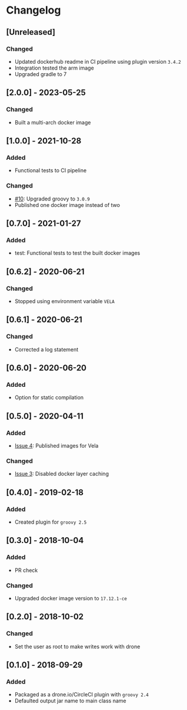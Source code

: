 # Changelog

## [Unreleased]
### Changed
- Updated dockerhub readme in CI pipeline using plugin version `3.4.2`
- Integration tested the arm image
- Upgraded gradle to 7

## [2.0.0] - 2023-05-25
### Changed
- Built a multi-arch docker image

## [1.0.0] - 2021-10-28
### Added
- Functional tests to CI pipeline

### Changed
- [#10](https://github.com/devatherock/scriptjar/issues/10): Upgraded groovy to `3.0.9`
- Published one docker image instead of two

## [0.7.0] - 2021-01-27
### Added
- test: Functional tests to test the built docker images

## [0.6.2] - 2020-06-21
### Changed
- Stopped using environment variable `VELA`

## [0.6.1] - 2020-06-21
### Changed
- Corrected a log statement

## [0.6.0] - 2020-06-20
### Added
- Option for static compilation

## [0.5.0] - 2020-04-11
### Added
- [Issue 4](https://github.com/devatherock/scriptjar/issues/4): Published images for Vela

### Changed
- [Issue 3](https://github.com/devatherock/scriptjar/issues/3): Disabled docker layer caching

## [0.4.0] - 2019-02-18
### Added
- Created plugin for `groovy 2.5`

## [0.3.0] - 2018-10-04
### Added
- PR check

### Changed
- Upgraded docker image version to `17.12.1-ce`

## [0.2.0] - 2018-10-02
### Changed
- Set the user as root to make writes work with drone

## [0.1.0] - 2018-09-29
### Added
- Packaged as a drone.io/CircleCI plugin with `groovy 2.4`
- Defaulted output jar name to main class name